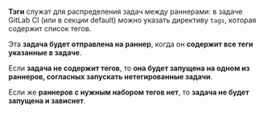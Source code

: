 **Тэги** служат для распределения задач между раннерами: в задаче GitLab СI (или в секции default) можно указать директиву `tags`, которая содержит список тегов. 

Эта **задача будет отправлена на раннер**, когда он **содержит все теги указанные в задаче**. 

Если **задача не содержит тегов**, то **она будет запущена на одном из раннеров, согласных запускать нетегированные задачи**. 

Если же **раннеров с нужным набором тегов нет**, то **задача не будет запущена и зависнет**.